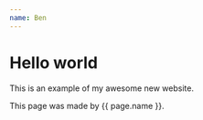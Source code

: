 ```yaml
---
name: Ben
---
```


# Hello world

This is an example of my awesome new website.

This page was made by {{ page.name }}.
